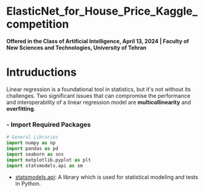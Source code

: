 # ElasticNet_for_House_Price_Kaggle_competition
**Offered in the Class of Artificial Intelligence, April 13, 2024 | Faculty of New Sciences and Technologies, University of Tehran**

# Intruductions
Linear regression is a foundational tool in statistics, but it's not without its challenges. Two significant issues that can compromise the performance and interoperability of a linear regression model are **multicollinearity** and **overfitting**. 



### - Import Required Packages

```python
# General Libraries
import numpy as np
import pandas as pd
import seaborn as sns
import matplotlib.pyplot as plt
import statsmodels.api as sm
```

- [statsmodels.api](https://www.statsmodels.org/stable/api.html): A library which is used for statistical modeling and tests in Python. 

